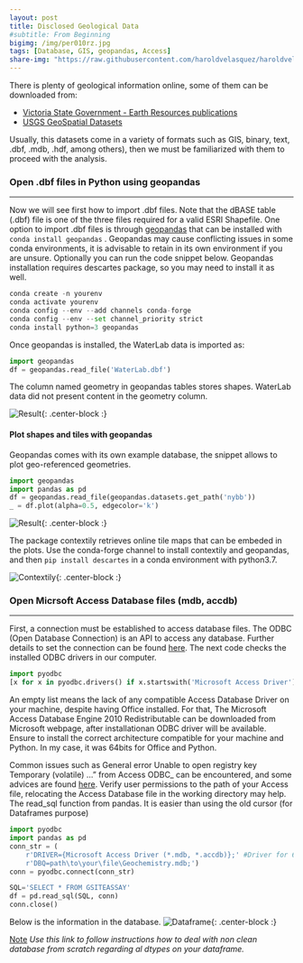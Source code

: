 ```yaml
---
layout: post
title: Disclosed Geological Data
#subtitle: From Beginning
bigimg: /img/per010rz.jpg
tags: [Database, GIS, geopandas, Access]
share-img: "https://raw.githubusercontent.com/haroldvelasquez/haroldvelasquez.github.io/master/img/bigdataspace.jpg"
---
```



There is plenty of geological information online, some of them can be downloaded from:

- [Victoria State Government - Earth Resources publications](http://earthresources.efirst.com.au/product.asp?pID=1016&cID=12)
- [USGS GeoSpatial Datasets](https://mrdata.usgs.gov/catalog/science.php?thcode=2&term=474)

Usually, this datasets come in a variety of formats such as GIS, binary, text, .dbf, .mdb, .hdf, among others), then we must be familiarized with them to proceed with the analysis.

### Open .dbf files in Python using geopandas
______

Now we will see first how to import .dbf files. Note that the dBASE table (.dbf) file is one of the three files required for a valid ESRI Shapefile. One option to import .dbf files is through [geopandas](https://geopandas.org/) that can be installed with `conda install geopandas` . Geopandas may cause conflicting issues in some conda environments, it is advisable to retain in its own environment if you are unsure. Optionally you can run the code snippet below. Geopandas installation requires descartes package, so you may need to install it as well. 

```python
conda create -n yourenv
conda activate yourenv
conda config --env --add channels conda-forge
conda config --env --set channel_priority strict
conda install python=3 geopandas
```

Once geopandas is installed, the WaterLab data is imported as:

```python
import geopandas
df = geopandas.read_file('WaterLab.dbf')
```

The column named geometry in geopandas tables stores shapes. WaterLab data did not present content in the geometry column.

![Result](https://raw.githubusercontent.com/haroldvelasquez/haroldvelasquez.github.io/master/img/Geopandas_table.PNG){: .center-block :}


#### Plot shapes and tiles with geopandas

Geopandas comes with its own example database, the snippet allows to plot geo-referenced geometries.

```python
import geopandas
import pandas as pd
df = geopandas.read_file(geopandas.datasets.get_path('nybb'))
_ = df.plot(alpha=0.5, edgecolor='k')
```
![Result](https://raw.githubusercontent.com/haroldvelasquez/haroldvelasquez.github.io/master/img/gdp_plot.png){: .center-block :}


The package contextily retrieves online tile maps that can be embeded in the plots. Use the conda-forge channel to install contextily and geopandas, and then `pip install descartes` in a conda environment with python3.7. 

![Contextily](https://raw.githubusercontent.com/haroldvelasquez/haroldvelasquez.github.io/master/img/Contextily.PNG){: .center-block :}


### Open Micrsoft Access Database files (mdb, accdb)
___

First, a connection must be established to access database files. The ODBC (Open Database Connection) is an API to access any database. Further details to set the connection can be found [here](https://github.com/mkleehammer/pyodbc/wiki/Connecting-to-Microsoft-Access). The next code checks the installed ODBC drivers in our computer.
```python
import pyodbc
[x for x in pyodbc.drivers() if x.startswith('Microsoft Access Driver')]
```

An empty list means the lack of any compatible Access Database Driver on your machine, despite having Office installed. For that, The Microsoft Access Database Engine 2010 Redistributable can be downloaded from Microsoft webpage, after installationan ODBC driver will be available. Ensure to install the correct architecture compatible for your machine and Python. In my case, it was 64bits for Office and Python. 

Common issues such as General error Unable to open registry key Temporary (volatile) …” from Access ODBC_ can be encountered, and some advices are found [here](https://stackoverflow.com/questions/26244425/general-error-unable-to-open-registry-key-temporary-volatile-from-access). Verify user permissions to the path of your Access file, relocating the Access Database file in the working directory may help. The read_sql function from pandas. It is easier than using the old cursor (for Dataframes purpose)

```python
import pyodbc
import pandas as pd
conn_str = (
    r'DRIVER={Microsoft Access Driver (*.mdb, *.accdb)};' #Driver for 64b mdb
    r'DBQ=path\to\your\file\Geochemistry.mdb;')
conn = pyodbc.connect(conn_str)

SQL='SELECT * FROM GSITEASSAY'
df = pd.read_sql(SQL, conn)
conn.close()
```

Below is the information in the database. 
![Dataframe](https://raw.githubusercontent.com/haroldvelasquez/haroldvelasquez.github.io/master/img/post002_dataframe.PNG){: .center-block :}


[Note](https://pbpython.com/pandas_dtypes.html) _Use this link to follow instructions how to deal with non clean database from scratch regarding al dtypes on your dataframe._
